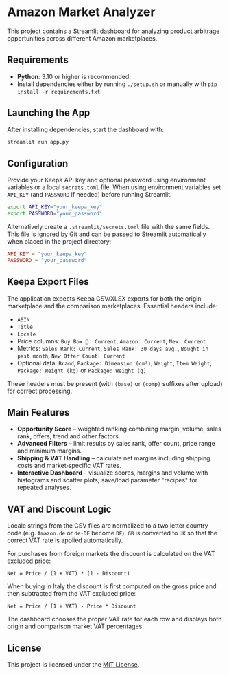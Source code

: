 # Amazon Market Analyzer

This project contains a Streamlit dashboard for analyzing product arbitrage opportunities across different Amazon marketplaces.

## Requirements

- **Python**: 3.10 or higher is recommended.
- Install dependencies either by running `./setup.sh` or manually with `pip install -r requirements.txt`.

## Launching the App

After installing dependencies, start the dashboard with:

```bash
streamlit run app.py
```

## Configuration

Provide your Keepa API key and optional password using environment variables or a local `secrets.toml` file. When using environment variables set `API_KEY` (and `PASSWORD` if needed) before running Streamlit:

```bash
export API_KEY="your_keepa_key"
export PASSWORD="your_password"
```

Alternatively create a `.streamlit/secrets.toml` file with the same fields. This file is ignored by Git and can be passed to Streamlit automatically when placed in the project directory:

```toml
API_KEY = "your_keepa_key"
PASSWORD = "your_password"
```


## Keepa Export Files

The application expects Keepa CSV/XLSX exports for both the origin marketplace and the comparison marketplaces. Essential headers include:

- `ASIN`
- `Title`
- `Locale`
- Price columns: `Buy Box 🚚: Current`, `Amazon: Current`, `New: Current`
- Metrics: `Sales Rank: Current`, `Sales Rank: 30 days avg.`, `Bought in past month`, `New Offer Count: Current`
- Optional data: `Brand`, `Package: Dimension (cm³)`, `Weight`, `Item Weight`, `Package: Weight (kg)` or `Package: Weight (g)`

These headers must be present (with `(base)` or `(comp)` suffixes after upload) for correct processing.

## Main Features

- **Opportunity Score** – weighted ranking combining margin, volume, sales rank, offers, trend and other factors.
- **Advanced Filters** – limit results by sales rank, offer count, price range and minimum margins.
- **Shipping & VAT Handling** – calculate net margins including shipping costs and market‑specific VAT rates.
- **Interactive Dashboard** – visualize scores, margins and volume with histograms and scatter plots; save/load parameter "recipes" for repeated analyses.


## VAT and Discount Logic

Locale strings from the CSV files are normalized to a two letter country code (e.g. `Amazon.de` or `de-DE` become `DE`). `GB` is converted to `UK` so that the correct VAT rate is applied automatically.

For purchases from foreign markets the discount is calculated on the VAT excluded price:

```
Net = Price / (1 + VAT) * (1 - Discount)
```

When buying in Italy the discount is first computed on the gross price and then subtracted from the VAT excluded price:

```
Net = Price / (1 + VAT) - Price * Discount
```

The dashboard chooses the proper VAT rate for each row and displays both origin and comparison market VAT percentages.


## License

This project is licensed under the [MIT License](LICENSE).
